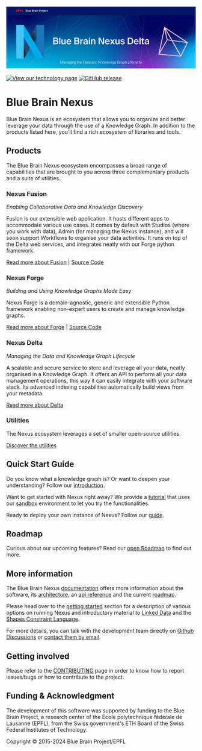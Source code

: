 <p align="center"><img src="docs/src/main/paradox/assets/img/Blue-Brain-Nexus-Delta-Github-Banner.jpg"/></p>

[![View our technology page](https://img.shields.io/badge/technology-Nexus-03ABE9.svg)](https://bluebrainnexus.io/)
[![GitHub release](https://img.shields.io/github/release/BlueBrain/nexus.svg)](https://github.com/BlueBrain/nexus/releases/tag/v1.11.0)

# Blue Brain Nexus

Blue Brain Nexus is an ecosystem that allows you to organize and better leverage your data through the use of a Knowledge Graph. In addition to the products listed here, you’ll find a rich ecosystem of libraries and tools.

## Products

The Blue Brain Nexus ecosystem encompasses a broad range of capabilities that are brought to you across three complementary products and a suite of utilities.

### Nexus Fusion

*Enabling Collaborative Data and Knowledge Discovery*

Fusion is our extensible web application. It hosts different apps to accommodate various use cases. It comes by default with Studios (where you work with data), Admin (for managing the Nexus instance), and will soon support Workflows to organise your data activities. It runs on top of the Delta web services, and integrates neatly with our Forge python framework.

[Read more about Fusion](https://bluebrainnexus.io/docs/fusion/index.html) | [Source Code](https://github.com/BlueBrain/nexus-web)

### Nexus Forge

*Building and Using Knowledge Graphs Made Easy*

Nexus Forge is a domain-agnostic, generic and extensible Python framework enabling non-expert users to create and manage knowledge graphs.

[Read more about Forge](https://bluebrainnexus.io/docs/forge.html) | [Source Code](https://github.com/BlueBrain/nexus-forge)


### Nexus Delta

*Managing the Data and Knowledge Graph Lifecycle*

A scalable and secure service to store and leverage all your data, neatly organised in a Knowledge Graph. It offers an API to perform all your data management operations, this way it can easily integrate with your software stack. Its advanced indexing capabilities automatically build views from your metadata.

[Read more about Delta](https://bluebrainnexus.io/docs/delta/index.html)

### Utilities

The Nexus ecosystem leverages a set of smaller open-source utilities.

[Discover the utilities](https://bluebrainnexus.io/docs/utilities/index.html)

## Quick Start Guide

Do you know what a knowledge graph is? Or want to deepen your understanding? Follow our [introduction](https://bluebrainnexus.io/docs/getting-started/understanding-knowledge-graphs.html).

Want to get started with Nexus right away? We provide a [tutorial](https://bluebrainnexus.io/docs/getting-started/try-nexus.html) that uses our [sandbox](https://sandbox.bluebrainnexus.io/) environment to let you try the functionalities.

Ready to deploy your own instance of Nexus? Follow our [guide](https://bluebrainnexus.io/docs/getting-started/running-nexus/index.html).

## Roadmap

Curious about our upcoming features? Read our [open Roadmap](https://bluebrainnexus.io/docs/roadmap.html) to find out more.

## More information

The Blue Brain Nexus [documentation] offers more information about the software, its [architecture], an [api reference]
and the current [roadmap].

Please head over to the [getting started] section for a description of various options on running Nexus and
introductory material to [Linked Data] and the [Shapes Constraint Language].

For more details, you can talk with the development team directly on [Github Discussions] or [contact them by email][nexus-team-email].

[architecture]: https://bluebrainnexus.io/docs/delta/architecture.html
[documentation]: https://bluebrainnexus.io/docs/
[components]: https://bluebrainnexus.io/docs/index.html#nexus-components
[getting started]: https://bluebrainnexus.io/docs/getting-started/index.html
[api reference]: https://bluebrainnexus.io/docs/delta/api/index.html
[roadmap]: https://bluebrainnexus.io/docs/roadmap.html
[Linked Data]: https://www.w3.org/standards/semanticweb/data
[Shapes Constraint Language]: https://www.w3.org/TR/shacl/
[nexus-team-email]: mailto:bbp-nexus-support@groupes.epfl.ch
[Github Discussions]: https://github.com/BlueBrain/nexus/discussions

## Getting involved

Please refer to the [CONTRIBUTING](CONTRIBUTING.md) page in order to know how to report issues/bugs or how to contribute to the project.

## Funding & Acknowledgment

The development of this software was supported by funding to the Blue Brain Project, a research center of the École polytechnique fédérale de
Lausanne (EPFL), from the Swiss government's ETH Board of the Swiss Federal Institutes of Technology.

Copyright © 2015-2024 Blue Brain Project/EPFL

